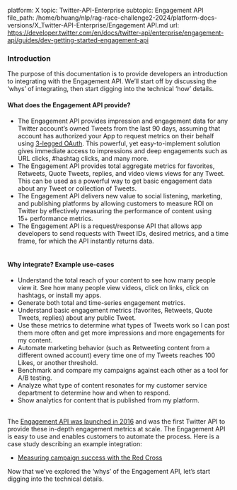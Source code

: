 platform: X
topic: Twitter-API-Enterprise
subtopic: Engagement API
file_path: /home/bhuang/nlp/rag-race-challenge2-2024/platform-docs-versions/X_Twitter-API-Enterprise/Engagement API.md
url: https://developer.twitter.com/en/docs/twitter-api/enterprise/engagement-api/guides/dev-getting-started-engagement-api


### Introduction

The purpose of this documentation is to provide developers an introduction to integrating with the Engagement API. We’ll start off by discussing the ‘whys’ of integrating, then start digging into the technical ‘how’ details.

#### What does the Engagement API provide?

* The Engagement API provides impression and engagement data for any Twitter account’s owned Tweets from the last 90 days, assuming that account has authorized your App to request metrics on their behalf using [3-legged OAuth](https://developer.twitter.com/en/docs/authentication/oauth-1-0a/obtaining-user-access-tokens). This powerful, yet easy-to-implement solution gives immediate access to impressions and deep engagements such as URL clicks, #hashtag clicks, and many more.
* The Engagement API provides total aggregate metrics for favorites, Retweets, Quote Tweets, replies, and video views views for any Tweet. This can be used as a powerful way to get basic engagement data about any Tweet or collection of Tweets.
* The Engagement API delivers new value to social listening, marketing, and publishing platforms by allowing customers to measure ROI on Twitter by effectively measuring the performance of content using 15+ performance metrics.
* The Engagement API is a request/response API that allows app developers to send requests with Tweet IDs, desired metrics, and a time frame, for which the API instantly returns data.  
     

#### Why integrate? Example use-cases

* Understand the total reach of your content to see how many people view it. See how many people view videos, click on links, click on hashtags, or install my apps.
* Generate both total and time-series engagement metrics.
* Understand basic engagement metrics (favorites, Retweets, Quote Tweets, replies) about any public Tweet.
* Use these metrics to determine what types of Tweets work so I can post them more often and get more impressions and more engagements for my content.
* Automate marketing behavior (such as Retweeting content from a different owned account) every time one of my Tweets reaches 100 Likes, or another threshold.
* Benchmark and compare my campaigns against each other as a tool for A/B testing.
* Analyze what type of content resonates for my customer service department to determine how and when to respond.
* Show analytics for content that is published from my platform.  
     

The [Engagement API was launched in 2016](https://blog.twitter.com/official/en_us/a/2016/gnip-s-engagement-api-is-now-generally-available.html) and was the first Twitter API to provide these in-depth engagement metrics at scale. The Engagement API is easy to use and enables customers to automate the process. Here is a case study describing an example integration:

* [Measuring campaign success with the Red Cross](https://blog.twitter.com/developer/en_us/topics/spotlight/2016/measuring-campaign-success-with-the-red-cross.html)[](https://simplymeasured.com/blog/true-twitter-impressions-and-url-clicks-new-from-simply-measured/#sm.0007werel134td8zqf02m2mduumr6)

Now that we’ve explored the ‘whys’ of the Engagement API, let’s start digging into the technical details.